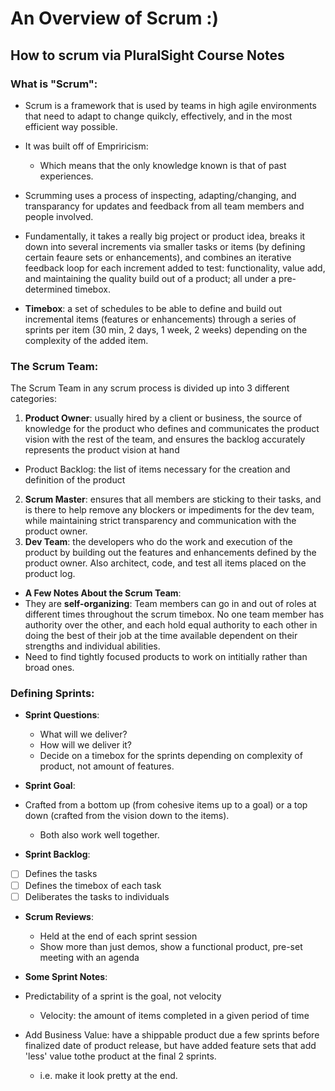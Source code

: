 # An Overview of Scrum :)

## How to scrum via PluralSight Course Notes


### What is "Scrum":
* Scrum is a framework that is used by teams in high agile environments that need to adapt to change quikcly, effectively, and in the most efficient way possible.
* It was built off of Empriricism: 
  * Which means that the only knowledge known is that of past experiences. 
* Scrumming uses a process of inspecting, adapting/changing, and transparancy for updates and feedback from all team members and people involved.

* Fundamentally, it takes a really big project or product idea, breaks it down into several increments via smaller tasks or items (by defining certain feaure sets or enhancements), and combines an iterative feedback loop for each increment added to test: functionality, value add, and maintaining the quality build out of a product; all under a pre-determined timebox.
 * **Timebox**: a set of schedules to be able to define and build out incremental items (features or enhancements) through a series of sprints per item (30 min, 2 days, 1 week, 2 weeks) depending on the complexity of the added item.

### The Scrum Team:
The Scrum Team in any scrum process is divided up into 3 different categories:
1. **Product Owner**: usually hired by a client or business, the source of knowledge for the product who defines and communicates the product vision with the rest of the team, and ensures the backlog accurately represents the product vision at hand
* Product Backlog: the list of items necessary for the creation and definition of the product
2. **Scrum Master**: ensures that all members are sticking to their tasks, and is there to help remove any blockers or impediments for the dev team, while maintaining strict transparency and communication with the product owner.
3. **Dev Team**: the developers who do the work and execution of the product by building out the features and enhancements defined by the product owner. Also architect, code, and test all items placed on the product log.

* **A Few Notes About the Scrum Team**:
 * They are **self-organizing**: Team members can go in and out of roles at different times throughout the scrum timebox. No one team member has authority over the other, and each hold equal authority to each other in doing the best of their job at the time available dependent on their strengths and individual abilities.
 * Need to find tightly focused products to work on intitially rather than broad ones.
 
 ### Defining Sprints:
 * **Sprint Questions**:
   * What will we deliver?
   * How will we deliver it?
   * Decide on a timebox for the sprints depending on complexity of product, not amount of features.
* **Sprint Goal**:
 * Crafted from a bottom up (from cohesive items up to a goal) or a top down (crafted from the vision down to the items).
   * Both also work well together.
 
* **Sprint Backlog**:
 - [ ] Defines the tasks
 - [ ] Defines the timebox of each task
 - [ ] Deliberates the tasks to individuals
 
* **Scrum Reviews**:
  * Held at the end of each sprint session
  * Show more than just demos, show a functional product, pre-set meeting with an agenda
  
* **Some Sprint Notes**:
 * Predictability of a sprint is the goal, not velocity
   * Velocity: the amount of items completed in a given period of time
 * Add Business Value: have a shippable product due a few sprints before finalized date of product release, but have added feature sets that add 'less' value tothe product at the final 2 sprints.
   * i.e. make it look pretty at the end.
